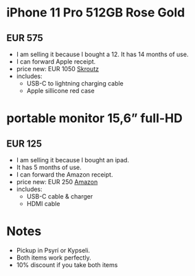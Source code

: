 # iPhone 11 Pro 512GB Rose Gold
## **EUR 575**
- I am selling it because I bought a 12. It has 14 months of use. 
- I can forward Apple receipt.
- price new: EUR 1050 [Skroutz](https://www.skroutz.gr/s/23130126/Apple-iPhone-11-Pro-4GB-512GB-Χρυσό.html?from=sku_color_variations)
- includes:
  - USB-C to lightning charging cable
  - Apple sillicone red case

[](images/iphone1.jpeg)
[](images/iphone2.jpeg)
[](images/iphone3.png)
[](images/iphone4.png)

# portable monitor 15,6” full-HD
## **EUR 125**
- I am selling it because I bought an ipad. 
- It has 5 months of use. 
- I can forward the Amazon receipt.
- price new: EUR 250 [Amazon](https://www.amazon.de/dp/B08T76SY2J/ref=pe_27091401_487027711_TE_SCE_dp_1?th=1)
- includes:
  - USB-C cable & charger
  - HDMI cable

[](images/screen.jpeg)
[](images/screen.jpeg)

# Notes
- Pickup in Psyrí or Kypseli. 
- Both items work perfectly.
- 10% discount if you take both items
